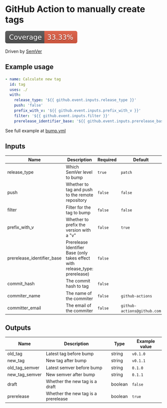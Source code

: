 # GitHub Action to manually create tags

[![Coverage](./badges/coverage.svg)](./badges/coverage.svg)

Driven by [SemVer](https://www.npmjs.com/package/semver)

## Example usage

```yaml
- name: Calculate new tag
  id: tag
  uses: ./
  with:
    release_type: '${{ github.event.inputs.release_type }}'
    push: 'false'
    prefix_with_v: '${{ github.event.inputs.prefix_with_v }}'
    filter: '${{ github.event.inputs.filter }}'
    prerelease_identifier_base: '${{ github.event.inputs.prerelease_base }}'
```

See full example at [bump.yml](./.github/workflows/bump.yml)

## Inputs

| Name                       | Description                                                                  | Required | Default                     |
| -------------------------- | ---------------------------------------------------------------------------- | -------- | --------------------------- |
| release_type               | Which SemVer level to bump                                                   | `true`   | `patch`                     |
| push                       | Whether to tag and push to the remote repository                             | `false`  | `false`                     |
| filter                     | Filter for the tag to bump                                                   | `false`  | `false`                     |
| prefix_with_v              | Whether to prefix the version with a "v"                                     | `false`  | `true`                      |
| prerelease_identifier_base | Prerelease Identifier Base (only takes effect with release_type: prerelease) | `false`  |                             |
| commit_hash                | The commit hash to tag                                                       | `false`  |                             |
| commiter_name              | The name of the commiter                                                     | `false`  | `github-actions`            |
| committer_email            | The email of the commiter                                                    | `false`  | `github-actions@github.com` |

## Outputs

| Name           | Description                         | Type    | Example value |
| -------------- | ----------------------------------- | ------- | ------------- |
| old_tag        | Latest tag before bump              | string  | `v0.1.0`      |
| new_tag        | New tag after bump                  | string  | `v0.1.1`      |
| old_tag_semver | Latest semver before bump           | string  | `0.1.0`       |
| new_tag_semver | New semver after bump               | string  | `0.1.1`       |
| draft          | Whether the new tag is a draft      | boolean | `false`       |
| prerelease     | Whether the new tag is a prerelease | boolean | `true`        |
